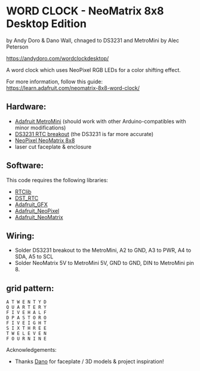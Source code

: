  WORD CLOCK - NeoMatrix 8x8 Desktop Edition
================
 by Andy Doro & Dano Wall, chnaged to DS3231 and MetroMini by Alec Peterson
 
https://andydoro.com/wordclockdesktop/

A word clock which uses NeoPixel RGB LEDs for a color shifting effect.

For more information, follow this guide: https://learn.adafruit.com/neomatrix-8x8-word-clock/

Hardware:
-------
 
 - [Adafruit MetroMini](https://www.adafruit.com/product/2590) (should work with other Arduino-compatibles with minor modifications) 
 - [DS3231 RTC breakout](https://www.adafruit.com/product/3013) (the DS3231 is far more accurate)
 - [NeoPixel NeoMatrix 8x8](https://www.adafruit.com/products/1487)
 - laser cut faceplate & enclosure
 
Software:
-------
 
This code requires the following libraries:
 
 - [RTClib](https://github.com/adafruit/RTClib)
 - [DST_RTC](https://github.com/andydoro/DST_RTC)
 - [Adafruit_GFX](https://github.com/adafruit/Adafruit-GFX-Library)
 - [Adafruit_NeoPixel](https://github.com/adafruit/Adafruit_NeoPixel)
 - [Adafruit_NeoMatrix](https://github.com/adafruit/Adafruit_NeoMatrix)


Wiring:
-------

 - Solder DS3231 breakout to the MetroMini, A2 to GND, A3 to PWR, A4 to SDA, A5 to SCL  
 - Solder NeoMatrix 5V to MetroMini 5V, GND to GND, DIN to MetroMini pin 8.
 

grid pattern:
-------

 ```
 A T W E N T Y D
 Q U A R T E R Y
 F I V E H A L F
 D P A S T O R O
 F I V E I G H T
 S I X T H R E E
 T W E L E V E N
 F O U R N I N E
 ```
 
Acknowledgements:
  - Thanks [Dano](https://github.com/danowall) for faceplate / 3D models & project inspiration! 
 

